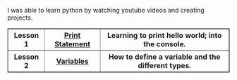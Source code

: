 I was able to learn python by watching youtube videos and creating projects. 
<table border="1">
    <tr>
    <th>Lesson 1</th>
    <th><a href="./python-lectures\lecture_1.py">Print Statement</a></th>
    <th>Learning to print hello world; into the console.</th>
    </tr>
    <tr>
    <th>Lesson 2</th>
    <th><a href="./python-lectures\lecture_2.py">Variables</a></th>
    <th>How to define a variable and the different types.</th>
    </tr>

    
</table>